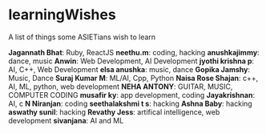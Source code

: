 # learningWishes
A list of things some ASIETians wish to learn

**Jagannath Bhat**: Ruby, ReactJS
**neethu.m**: coding, hacking
**anushkajimmy**: dance, music
**Anwin**: Web Development, AI Development
**jyothi krishna p**: AI, C++, Web Development 
**elsa anushka**: music, dance
**Gopika Jamshy**: Music, Dance
**Suraj Kumar M**: ML/AI, Cpp, Python
**Naisa Rose Shajan**: c++, AI, ML, python, web development
**NEHA ANTONY**: GUITAR, MUSIC, COMPUTER CODING
**musafir ky**: app development, coding
**Jayakrishnan**: AI, c
**N Niranjan**: coding
**seethalakshmi t s**: hacking
**Ashna Baby**: hacking
**aswathy sunil**: hacking
**Revathy Jess**: artifical intelligence, web development
**sivanjana**: AI and ML